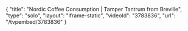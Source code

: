 {
    "title": "Nordic Coffee Consumption | Tamper Tantrum from Breville",
    "type": "solo",
    "layout": "iframe-static",
    "videoId": "3783836",
    "url": "\/tvpembed\/3783836"
}